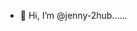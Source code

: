 - 👋 Hi, I’m @jenny-2hub......


<!---
jenny-2hub/jenny-2hub is a ✨ special ✨ repository because its `README.md` (this file) appears on your GitHub profile.
You can click the Preview link to take a look at your changes.
--->
